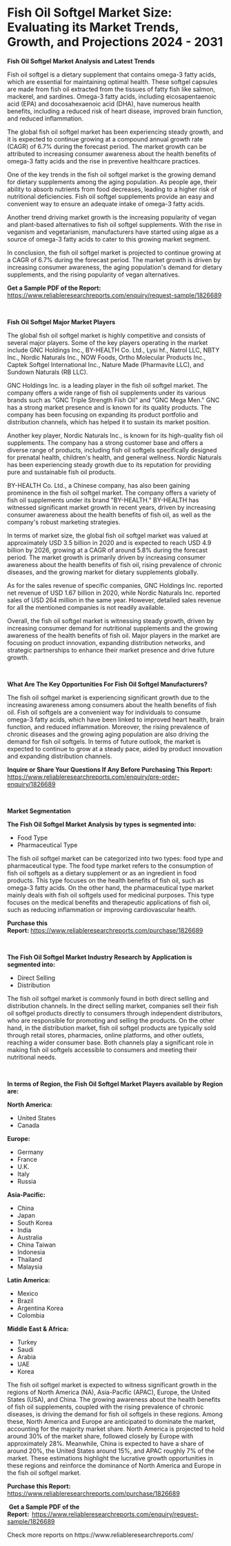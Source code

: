 <p><h1>Fish Oil Softgel Market Size: Evaluating its Market Trends, Growth, and Projections 2024 - 2031</h1></p><p><strong>Fish Oil Softgel Market Analysis and Latest Trends</strong></p>
<p><p>Fish oil softgel is a dietary supplement that contains omega-3 fatty acids, which are essential for maintaining optimal health. These softgel capsules are made from fish oil extracted from the tissues of fatty fish like salmon, mackerel, and sardines. Omega-3 fatty acids, including eicosapentaenoic acid (EPA) and docosahexaenoic acid (DHA), have numerous health benefits, including a reduced risk of heart disease, improved brain function, and reduced inflammation.</p><p>The global fish oil softgel market has been experiencing steady growth, and it is expected to continue growing at a compound annual growth rate (CAGR) of 6.7% during the forecast period. The market growth can be attributed to increasing consumer awareness about the health benefits of omega-3 fatty acids and the rise in preventive healthcare practices.</p><p>One of the key trends in the fish oil softgel market is the growing demand for dietary supplements among the aging population. As people age, their ability to absorb nutrients from food decreases, leading to a higher risk of nutritional deficiencies. Fish oil softgel supplements provide an easy and convenient way to ensure an adequate intake of omega-3 fatty acids.</p><p>Another trend driving market growth is the increasing popularity of vegan and plant-based alternatives to fish oil softgel supplements. With the rise in veganism and vegetarianism, manufacturers have started using algae as a source of omega-3 fatty acids to cater to this growing market segment.</p><p>In conclusion, the fish oil softgel market is projected to continue growing at a CAGR of 6.7% during the forecast period. The market growth is driven by increasing consumer awareness, the aging population's demand for dietary supplements, and the rising popularity of vegan alternatives.</p></p>
<p><strong>Get a Sample PDF of the Report:&nbsp;</strong> <a href="https://www.reliableresearchreports.com/enquiry/request-sample/1826689">https://www.reliableresearchreports.com/enquiry/request-sample/1826689</a></p>
<p>&nbsp;</p>
<p><strong>Fish Oil Softgel Major Market Players</strong></p>
<p><p>The global fish oil softgel market is highly competitive and consists of several major players. Some of the key players operating in the market include GNC Holdings Inc., BY-HEALTH Co. Ltd., Lysi hf., Natrol LLC, NBTY Inc., Nordic Naturals Inc., NOW Foods, Ortho Molecular Products Inc., Captek Softgel International Inc., Nature Made (Pharmavite LLC), and Sundown Naturals (RB LLC).</p><p>GNC Holdings Inc. is a leading player in the fish oil softgel market. The company offers a wide range of fish oil supplements under its various brands such as "GNC Triple Strength Fish Oil" and "GNC Mega Men." GNC has a strong market presence and is known for its quality products. The company has been focusing on expanding its product portfolio and distribution channels, which has helped it to sustain its market position.</p><p>Another key player, Nordic Naturals Inc., is known for its high-quality fish oil supplements. The company has a strong customer base and offers a diverse range of products, including fish oil softgels specifically designed for prenatal health, children's health, and general wellness. Nordic Naturals has been experiencing steady growth due to its reputation for providing pure and sustainable fish oil products.</p><p>BY-HEALTH Co. Ltd., a Chinese company, has also been gaining prominence in the fish oil softgel market. The company offers a variety of fish oil supplements under its brand "BY-HEALTH." BY-HEALTH has witnessed significant market growth in recent years, driven by increasing consumer awareness about the health benefits of fish oil, as well as the company's robust marketing strategies.</p><p>In terms of market size, the global fish oil softgel market was valued at approximately USD 3.5 billion in 2020 and is expected to reach USD 4.9 billion by 2026, growing at a CAGR of around 5.8% during the forecast period. The market growth is primarily driven by increasing consumer awareness about the health benefits of fish oil, rising prevalence of chronic diseases, and the growing market for dietary supplements globally.</p><p>As for the sales revenue of specific companies, GNC Holdings Inc. reported net revenue of USD 1.67 billion in 2020, while Nordic Naturals Inc. reported sales of USD 264 million in the same year. However, detailed sales revenue for all the mentioned companies is not readily available.</p><p>Overall, the fish oil softgel market is witnessing steady growth, driven by increasing consumer demand for nutritional supplements and the growing awareness of the health benefits of fish oil. Major players in the market are focusing on product innovation, expanding distribution networks, and strategic partnerships to enhance their market presence and drive future growth.</p></p>
<p>&nbsp;</p>
<p><strong>What Are The Key Opportunities For Fish Oil Softgel Manufacturers?</strong></p>
<p><p>The fish oil softgel market is experiencing significant growth due to the increasing awareness among consumers about the health benefits of fish oil. Fish oil softgels are a convenient way for individuals to consume omega-3 fatty acids, which have been linked to improved heart health, brain function, and reduced inflammation. Moreover, the rising prevalence of chronic diseases and the growing aging population are also driving the demand for fish oil softgels. In terms of future outlook, the market is expected to continue to grow at a steady pace, aided by product innovation and expanding distribution channels.</p></p>
<p><strong>Inquire or Share Your Questions If Any Before Purchasing This Report:</strong> <a href="https://www.reliableresearchreports.com/enquiry/pre-order-enquiry/1826689">https://www.reliableresearchreports.com/enquiry/pre-order-enquiry/1826689</a></p>
<p>&nbsp;</p>
<p><strong>Market Segmentation</strong></p>
<p><strong>The Fish Oil Softgel Market Analysis by types is segmented into:</strong></p>
<p><ul><li>Food Type</li><li>Pharmaceutical Type</li></ul></p>
<p><p>The fish oil softgel market can be categorized into two types: food type and pharmaceutical type. The food type market refers to the consumption of fish oil softgels as a dietary supplement or as an ingredient in food products. This type focuses on the health benefits of fish oil, such as omega-3 fatty acids. On the other hand, the pharmaceutical type market mainly deals with fish oil softgels used for medicinal purposes. This type focuses on the medical benefits and therapeutic applications of fish oil, such as reducing inflammation or improving cardiovascular health.</p></p>
<p><strong>Purchase this Report:&nbsp;</strong><a href="https://www.reliableresearchreports.com/purchase/1826689">https://www.reliableresearchreports.com/purchase/1826689</a></p>
<p>&nbsp;</p>
<p><strong>The Fish Oil Softgel Market Industry Research by Application is segmented into:</strong></p>
<p><ul><li>Direct Selling</li><li>Distribution</li></ul></p>
<p><p>The fish oil softgel market is commonly found in both direct selling and distribution channels. In the direct selling market, companies sell their fish oil softgel products directly to consumers through independent distributors, who are responsible for promoting and selling the products. On the other hand, in the distribution market, fish oil softgel products are typically sold through retail stores, pharmacies, online platforms, and other outlets, reaching a wider consumer base. Both channels play a significant role in making fish oil softgels accessible to consumers and meeting their nutritional needs.</p></p>
<p>&nbsp;</p>
<p><strong>In terms of Region, the Fish Oil Softgel Market Players available by Region are:</strong></p>
<p>
    <p> <strong> North America: </strong>
        <ul>
            <li>United States</li>
            <li>Canada</li>
        </ul>
        </p> 
    <p> <strong> Europe: </strong>
        <ul>
            <li>Germany</li>
            <li>France</li>
            <li>U.K.</li>
            <li>Italy</li>
            <li>Russia</li>
        </ul>
        </p> 
    <p> <strong> Asia-Pacific: </strong>
        <ul>
            <li>China</li>
            <li>Japan</li>
            <li>South Korea</li>
            <li>India</li>
            <li>Australia</li>
            <li>China Taiwan</li>
            <li>Indonesia</li>
            <li>Thailand</li>
            <li>Malaysia</li>
        </ul>
        </p> 
    <p> <strong> Latin America: </strong>
        <ul>
            <li>Mexico</li>
            <li>Brazil</li>
            <li>Argentina Korea</li>
            <li>Colombia</li>
        </ul>
        </p> 
    <p> <strong> Middle East & Africa: </strong>
        <ul>
            <li>Turkey</li>
            <li>Saudi</li>
            <li>Arabia</li>
            <li>UAE</li>
            <li>Korea</li>
        </ul>
    </p>
    </p>
<p><p>The fish oil softgel market is expected to witness significant growth in the regions of North America (NA), Asia-Pacific (APAC), Europe, the United States (USA), and China. The growing awareness about the health benefits of fish oil supplements, coupled with the rising prevalence of chronic diseases, is driving the demand for fish oil softgels in these regions. Among these, North America and Europe are anticipated to dominate the market, accounting for the majority market share. North America is projected to hold around 30% of the market share, followed closely by Europe with approximately 28%. Meanwhile, China is expected to have a share of around 20%, the United States around 15%, and APAC roughly 7% of the market. These estimations highlight the lucrative growth opportunities in these regions and reinforce the dominance of North America and Europe in the fish oil softgel market.</p></p>
<p><strong>Purchase this Report: </strong><a href="https://www.reliableresearchreports.com/purchase/1826689">https://www.reliableresearchreports.com/purchase/1826689</a></p>
<p>&nbsp;<strong>Get a Sample PDF of the Report:&nbsp;&nbsp;</strong><a href="https://www.reliableresearchreports.com/enquiry/request-sample/1826689">https://www.reliableresearchreports.com/enquiry/request-sample/1826689</a></p>
<p><strong></strong></p>
<p>Check more reports on https://www.reliableresearchreports.com/</p>